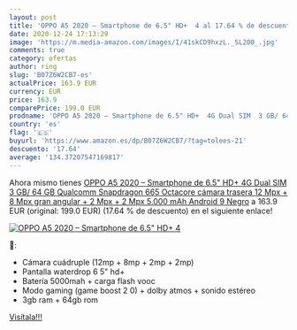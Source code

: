 ```yaml
---
layout: post
title: 'OPPO A5 2020 – Smartphone de 6.5" HD+  4 al 17.64 % de descuento'
date: 2020-12-24 17:13:29
image: 'https://m.media-amazon.com/images/I/41skCD9hxzL._SL200_.jpg'
comments: true
category: ofertas
author: ring
slug: 'B07Z6W2CB7-es'
actualPrice: 163.9 EUR
currency: EUR
price: 163.9
comparePrice: 199.0 EUR
prodname: 'OPPO A5 2020 – Smartphone de 6.5" HD+  4G Dual SIM  3 GB/ 64 GB  Qualcomm Snapdragon 665 Octacore  cámara trasera 12 Mpx + 8 Mpx  gran angular  + 2 Mpx + 2 Mpx  5.000 mAh  Android 9  Negro'
country: 'es'
flag: '🇪🇸'
buyurl: 'https://www.amazon.es/dp/B07Z6W2CB7/?tag=tolees-21'
descuento: '17.64'
average: '134.37207547169817'
---
```


Ahora mismo tienes [OPPO A5 2020 – Smartphone de 6.5" HD+  4G Dual SIM  3 GB/ 64 GB  Qualcomm Snapdragon 665 Octacore  cámara trasera 12 Mpx + 8 Mpx  gran angular  + 2 Mpx + 2 Mpx  5.000 mAh  Android 9  Negro](https://www.amazon.es/dp/B07Z6W2CB7/?tag=tolees-21) a 163.9 EUR (original: 199.0 EUR) (17.64 %  de descuento) en el siguiente enlace!

[![OPPO A5 2020 – Smartphone de 6.5" HD+  4](https://m.media-amazon.com/images/I/41skCD9hxzL._SL200_.jpg)](https://www.amazon.es/dp/B07Z6W2CB7/?tag=tolees-21)

🔎:

- Cámara cuádruple (12mp + 8mp + 2mp + 2mp)
- Pantalla waterdrop 6 5" hd+
- Batería 5000mah + carga flash vooc
- Modo gaming (game boost 2 0) + dolby atmos + sonido estéreo
- 3gb ram + 64gb rom

[Visítala!!!](https://www.amazon.es/dp/B07Z6W2CB7/?tag=tolees-21)
